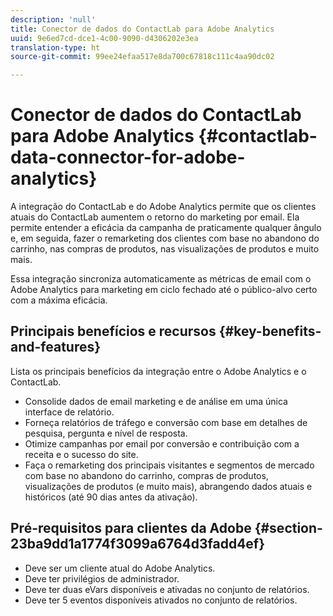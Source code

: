 ```yaml
---
description: 'null'
title: Conector de dados do ContactLab para Adobe Analytics
uuid: 9e6ed7cd-dce1-4c00-9090-d4306202e3ea
translation-type: ht
source-git-commit: 99ee24efaa517e8da700c67818c111c4aa90dc02

---
```



# Conector de dados do ContactLab para Adobe Analytics {#contactlab-data-connector-for-adobe-analytics}

A integração do ContactLab e do Adobe Analytics permite que os clientes atuais do ContactLab aumentem o retorno do marketing por email. Ela permite entender a eficácia da campanha de praticamente qualquer ângulo e, em seguida, fazer o remarketing dos clientes com base no abandono do carrinho, nas compras de produtos, nas visualizações de produtos e muito mais.

Essa integração sincroniza automaticamente as métricas de email com o Adobe Analytics para marketing em ciclo fechado até o público-alvo certo com a máxima eficácia.

## Principais benefícios e recursos {#key-benefits-and-features}

Lista os principais benefícios da integração entre o Adobe Analytics e o ContactLab.

* Consolide dados de email marketing e de análise em uma única interface de relatório.
* Forneça relatórios de tráfego e conversão com base em detalhes de pesquisa, pergunta e nível de resposta.
* Otimize campanhas por email por conversão e contribuição com a receita e o sucesso do site.
* Faça o remarketing dos principais visitantes e segmentos de mercado com base no abandono do carrinho, compras de produtos, visualizações de produtos (e muito mais), abrangendo dados atuais e históricos (até 90 dias antes da ativação).

## Pré-requisitos para clientes da Adobe {#section-23ba9dd1a1774f3099a6764d3fadd4ef}

* Deve ser um cliente atual do Adobe Analytics.
* Deve ter privilégios de administrador.
* Deve ter duas eVars disponíveis e ativadas no conjunto de relatórios.
* Deve ter 5 eventos disponíveis ativados no conjunto de relatórios.
